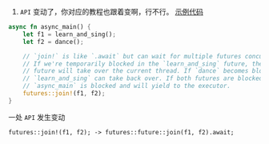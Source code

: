 1. `API` 变动了，你对应的教程也跟着变啊，行不行。 
[示例代码](https://rust-lang.github.io/async-book/01_getting_started/04_async_await_primer.html)

``` rust
async fn async_main() {
    let f1 = learn_and_sing();
    let f2 = dance();

    // `join!` is like `.await` but can wait for multiple futures concurrently.
    // If we're temporarily blocked in the `learn_and_sing` future, the `dance`
    // future will take over the current thread. If `dance` becomes blocked,
    // `learn_and_sing` can take back over. If both futures are blocked, then
    // `async_main` is blocked and will yield to the executor.
    futures::join!(f1, f2);
}
```
一处 `API` 发生变动
```
futures::join!(f1, f2); -> futures::future::join(f1, f2).await; 
```

